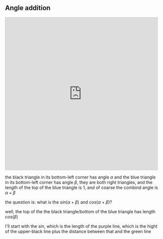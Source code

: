 ## Angle addition


<iframe src="https://www.desmos.com/calculator/qwqbirdsyw?embed" width="500" height="500" style="border: 1px solid #ccc" frameborder=0></iframe>

the black triangle in its bottom-left corner has angle $\alpha$ and the blue triangle in its bottom-left corner has angle $\beta$, they are both right triangles, and the length of the top of the blue triangle is 1, and of coarse the combind angle is $\alpha + \beta$

the question is: what is the $sin(\alpha + \beta)$ and $cos(\alpha + \beta)$?

well, the top of the the black triangle/bottom of the blue triangle has length $cos(\beta)$

I'll start with the $sin$, which is the length of the purple line, which is the hight of the upper-black line plus the distance between that and the green line
